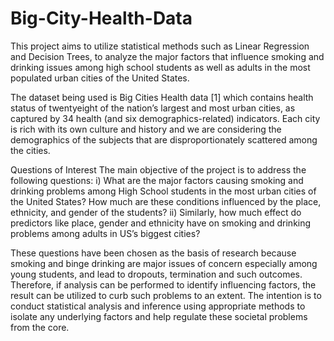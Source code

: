 # Big-City-Health-Data
This project aims to utilize statistical methods such as Linear Regression and Decision Trees, to analyze the major factors that influence smoking and drinking issues among high school students as well as adults in the most populated urban cities of the United States. 

The dataset being used is Big Cities Health data [1] which contains health status of twentyeight of the nation’s largest and most urban cities, as captured by 34 health (and six demographics-related) indicators. Each city is rich with its own culture and history and we are considering the demographics of the subjects that are disproportionately scattered among the cities. 

Questions of Interest The main objective of the project is to address the following questions: 
i) What are the major factors causing smoking and drinking problems among High School students in the most urban cities of the United States? How much are these conditions influenced by the place, ethnicity, and gender of the students? 
ii) Similarly, how much effect do predictors like place, gender and ethnicity have on smoking and drinking problems among adults in US’s biggest cities? 

These questions have been chosen as the basis of research because smoking and binge drinking are major issues of concern especially among young students, and lead to dropouts, termination and such outcomes. Therefore, if analysis can be performed to identify influencing factors, the result can be utilized to curb such problems to an extent. The intention is to conduct statistical analysis and inference using appropriate methods to isolate any underlying factors and help regulate these societal problems from the core. 
